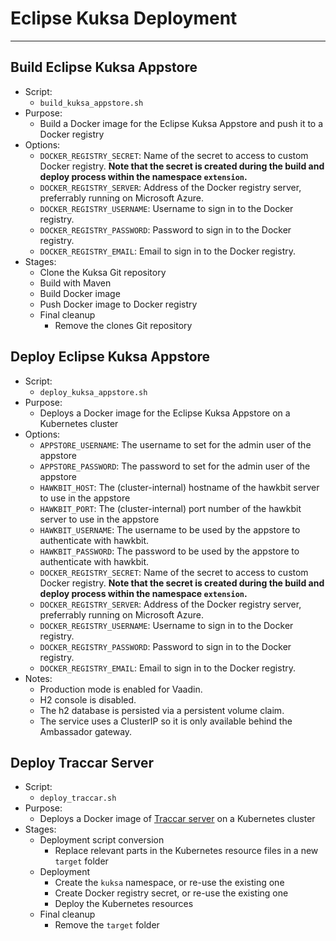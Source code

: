 <!--
******************************************************************************
Copyright (c) 2019 Bosch Software Innovations GmbH [and others].
All rights reserved. This program and the accompanying materials
are made available under the terms of the Eclipse Public License v2.0
which accompanies this distribution, and is available at
https://www.eclipse.org/org/documents/epl-2.0/index.php
***************************************************************************** 
-->

# Eclipse Kuksa Deployment

---

## Build Eclipse Kuksa Appstore

* Script:
  * `build_kuksa_appstore.sh`
* Purpose:
  * Build a Docker image for the Eclipse Kuksa Appstore and push it to a Docker registry
* Options:
  * `DOCKER_REGISTRY_SECRET`: Name of the secret to access to custom Docker registry. **Note that the secret is created during the build and deploy process within the namespace `extension`.**
  * `DOCKER_REGISTRY_SERVER`: Address of the Docker registry server, preferrably running on Microsoft Azure.
  * `DOCKER_REGISTRY_USERNAME`: Username to sign in to the Docker registry.
  * `DOCKER_REGISTRY_PASSWORD`: Password to sign in to the Docker registry.
  * `DOCKER_REGISTRY_EMAIL`: Email to sign in to the Docker registry.
* Stages:
  * Clone the Kuksa Git repository
  * Build with Maven
  * Build Docker image
  * Push Docker image to Docker registry
  * Final cleanup
    * Remove the clones Git repository


## Deploy Eclipse Kuksa Appstore

* Script:
  * `deploy_kuksa_appstore.sh`
* Purpose:
  * Deploys a Docker image for the Eclipse Kuksa Appstore on a Kubernetes cluster
* Options:
  * `APPSTORE_USERNAME`: The username to set for the admin user of the appstore
  * `APPSTORE_PASSWORD`: The password to set for the admin user of the appstore
  * `HAWKBIT_HOST`: The (cluster-internal) hostname of the hawkbit server to use in the appstore 
  * `HAWKBIT_PORT`: The (cluster-internal) port number of the hawkbit server to use in the appstore
  * `HAWKBIT_USERNAME`: The username to be used by the appstore to authenticate with
    hawkbit.
  * `HAWKBIT_PASSWORD`: The password to be used by the appstore to authenticate with 
    hawkbit.
  * `DOCKER_REGISTRY_SECRET`: Name of the secret to access to custom Docker registry. **Note that the secret is created during the build and deploy process within the namespace `extension`.**
  * `DOCKER_REGISTRY_SERVER`: Address of the Docker registry server, preferrably running on Microsoft Azure.
  * `DOCKER_REGISTRY_USERNAME`: Username to sign in to the Docker registry.
  * `DOCKER_REGISTRY_PASSWORD`: Password to sign in to the Docker registry.
  * `DOCKER_REGISTRY_EMAIL`: Email to sign in to the Docker registry.
* Notes:
  * Production mode is enabled for Vaadin.
  * H2 console is disabled.
  * The h2 database is persisted via a persistent volume claim.
  * The service uses a ClusterIP so it is only available behind the Ambassador gateway.

## Deploy Traccar Server

* Script:
  * `deploy_traccar.sh`
* Purpose:
  * Deploys a Docker image of [Traccar server](https://github.com/traccar/traccar) on a Kubernetes cluster
* Stages:
  * Deployment script conversion
    * Replace relevant parts in the Kubernetes resource files in a new `target` folder
  * Deployment
    * Create the `kuksa` namespace, or re-use the existing one
    * Create Docker registry secret, or re-use the existing one
    * Deploy the Kubernetes resources
  * Final cleanup
    * Remove the `target` folder